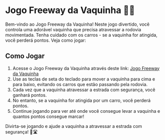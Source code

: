 # Jogo Freeway da Vaquinha 🐄🚗

Bem-vindo ao Jogo Freeway da Vaquinha! Neste jogo divertido, você controla uma adorável vaquinha que precisa atravessar a rodovia movimentada. Tenha cuidado com os carros - se a vaquinha for atingida, você perderá pontos. Veja como jogar:

## Como Jogar

1. Acesse o Jogo Freeway da Vaquinha através deste link: [Jogo Freeway da Vaquinha](https://jogo-da-vaquinha-two.vercel.app/)
2. Use as teclas de seta do teclado para mover a vaquinha para cima e para baixo, evitando os carros que estão passando pela rodovia.
3. Cada vez que a vaquinha atravessar a estrada com segurança, você ganhará pontos.
4. No entanto, se a vaquinha for atingida por um carro, você perderá pontos.
5. Continue jogando para ver até onde você consegue levar a vaquinha e quantos pontos consegue marcar!

Divirta-se jogando e ajude a vaquinha a atravessar a estrada com segurança! 🐄🛣️
